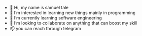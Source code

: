- 👋 Hi, my name is samuel tale
- 👀 I’m interested in learning new things mainly in programming
- 🌱 I’m currently learning software engineering
- 💞️ I’m looking to collaborate on anything that can boost my skill
- 📫 you can reach through telegram


<!---
sami855-ux/sami855-ux is a ✨ special ✨ repository because its `README.md` (this file) appears on your GitHub profile.
You can click the Preview link to take a look at your changes.
--->
